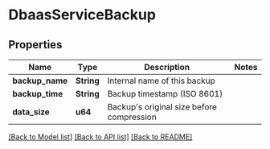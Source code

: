 # DbaasServiceBackup

## Properties

Name | Type | Description | Notes
------------ | ------------- | ------------- | -------------
**backup_name** | **String** | Internal name of this backup | 
**backup_time** | **String** | Backup timestamp (ISO 8601) | 
**data_size** | **u64** | Backup's original size before compression | 

[[Back to Model list]](../README.md#documentation-for-models) [[Back to API list]](../README.md#documentation-for-api-endpoints) [[Back to README]](../README.md)


